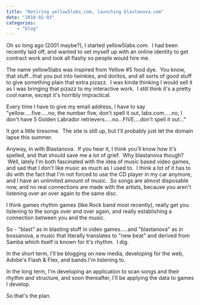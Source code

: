 ```yaml
---
title: "Retiring yellow5labs.com, launching blastanova.com"
date: "2010-02-03"
categories:
	- "blog"
---
```


Oh so long ago (2001 maybe?), I started yellow5labs.com.  I had been recently laid off, and wanted to set myself up with an online identity to get contract work and look all flashy so people would hire me.

The name yellow5labs was inspired from Yellow #5 food dye.  You know, that stuff...that you put into twinkies, and doritos, and all sorts of good stuff to give something plain that extra pizazz.  I was kinda thinking I would sell it as I was bringing that pizazz to my interactive work.  I still think it's a pretty cool name, except it's horribly impractical.

Every time I have to give my email address, I have to say "yellow.....five.....no, the number five, don't spell it out, labs.com.....no, I don't have 5 Golden Labrador retrievers.....no...FIVE....don't spell it out..."

It got a little tiresome.  The site is still up, but I'll probably just let the domain lapse this summer.

Anyway, in with Blastanova.  If you hear it, I think you'll know how it's spelled, and that should save me a lot of grief.  Why blastanova though?  Well, lately I'm both fascinated with the idea of music based video games, and sad that I don't like music as much as I used to.  I think a lot of it has to do with the fact that I'm not forced to use the CD player in my car anymore, and I have an unlimited amount of music.  So songs are almost disposable now, and no real connections are made with the artists, because you aren't listening over an over again to the same disc.

I think games rhythm games (like Rock band most recently), really get you listening to the songs over and over again, and really establishing a connection between you and the music.

So - "blast" as in blasting stuff in video games.....and "blastanova" as in bossanova, a music that literally translates to "new beat" and derived from Samba which itself is known for it's rhythm.  I dig.

In the short term, I'll be blogging on new media, developing for the web, Adobe's Flash & Flex, and bands I'm listening to.

In the long term, I'm developing an application to scan songs and their rhythm and structure, and soon thereafter, I'll be applying the data to games I develop.

So that's the plan.
